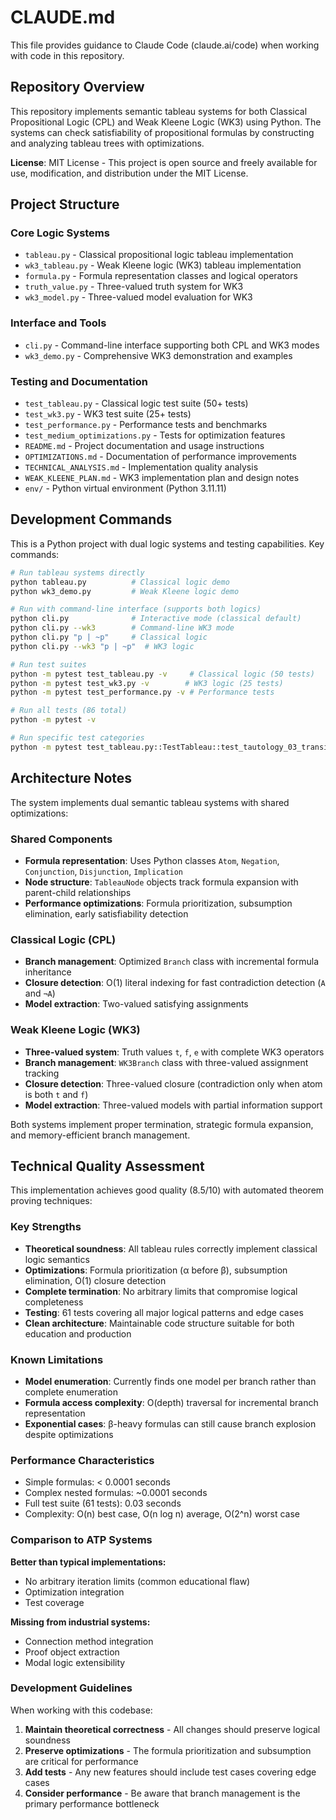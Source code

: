 # CLAUDE.md

This file provides guidance to Claude Code (claude.ai/code) when working with code in this repository.

## Repository Overview

This repository implements semantic tableau systems for both Classical Propositional Logic (CPL) and Weak Kleene Logic (WK3) using Python. The systems can check satisfiability of propositional formulas by constructing and analyzing tableau trees with optimizations.

**License**: MIT License - This project is open source and freely available for use, modification, and distribution under the MIT License.

## Project Structure

### Core Logic Systems
- `tableau.py` - Classical propositional logic tableau implementation
- `wk3_tableau.py` - Weak Kleene logic (WK3) tableau implementation
- `formula.py` - Formula representation classes and logical operators
- `truth_value.py` - Three-valued truth system for WK3
- `wk3_model.py` - Three-valued model evaluation for WK3

### Interface and Tools  
- `cli.py` - Command-line interface supporting both CPL and WK3 modes
- `wk3_demo.py` - Comprehensive WK3 demonstration and examples

### Testing and Documentation
- `test_tableau.py` - Classical logic test suite (50+ tests)
- `test_wk3.py` - WK3 test suite (25+ tests)
- `test_performance.py` - Performance tests and benchmarks
- `test_medium_optimizations.py` - Tests for optimization features
- `README.md` - Project documentation and usage instructions
- `OPTIMIZATIONS.md` - Documentation of performance improvements
- `TECHNICAL_ANALYSIS.md` - Implementation quality analysis
- `WEAK_KLEENE_PLAN.md` - WK3 implementation plan and design notes
- `env/` - Python virtual environment (Python 3.11.11)

## Development Commands

This is a Python project with dual logic systems and testing capabilities. Key commands:

```bash
# Run tableau systems directly
python tableau.py          # Classical logic demo
python wk3_demo.py         # Weak Kleene logic demo

# Run with command-line interface (supports both logics)
python cli.py              # Interactive mode (classical default)
python cli.py --wk3        # Command-line WK3 mode
python cli.py "p | ~p"     # Classical logic
python cli.py --wk3 "p | ~p"  # WK3 logic

# Run test suites
python -m pytest test_tableau.py -v     # Classical logic (50 tests)
python -m pytest test_wk3.py -v        # WK3 logic (25 tests)
python -m pytest test_performance.py -v # Performance tests

# Run all tests (86 total)
python -m pytest -v

# Run specific test categories
python -m pytest test_tableau.py::TestTableau::test_tautology_03_transitivity -v
```

## Architecture Notes

The system implements dual semantic tableau systems with shared optimizations:

### Shared Components
- **Formula representation**: Uses Python classes `Atom`, `Negation`, `Conjunction`, `Disjunction`, `Implication`
- **Node structure**: `TableauNode` objects track formula expansion with parent-child relationships
- **Performance optimizations**: Formula prioritization, subsumption elimination, early satisfiability detection

### Classical Logic (CPL)
- **Branch management**: Optimized `Branch` class with incremental formula inheritance
- **Closure detection**: O(1) literal indexing for fast contradiction detection (`A` and `¬A`)
- **Model extraction**: Two-valued satisfying assignments

### Weak Kleene Logic (WK3)  
- **Three-valued system**: Truth values `t`, `f`, `e` with complete WK3 operators
- **Branch management**: `WK3Branch` class with three-valued assignment tracking
- **Closure detection**: Three-valued closure (contradiction only when atom is both `t` and `f`)
- **Model extraction**: Three-valued models with partial information support

Both systems implement proper termination, strategic formula expansion, and memory-efficient branch management.

## Technical Quality Assessment

This implementation achieves good quality (8.5/10) with automated theorem proving techniques:

### **Key Strengths**
- **Theoretical soundness**: All tableau rules correctly implement classical logic semantics
- **Optimizations**: Formula prioritization (α before β), subsumption elimination, O(1) closure detection
- **Complete termination**: No arbitrary limits that compromise logical completeness
- **Testing**: 61 tests covering all major logical patterns and edge cases
- **Clean architecture**: Maintainable code structure suitable for both education and production

### **Known Limitations**
- **Model enumeration**: Currently finds one model per branch rather than complete enumeration
- **Formula access complexity**: O(depth) traversal for incremental branch representation
- **Exponential cases**: β-heavy formulas can still cause branch explosion despite optimizations

### **Performance Characteristics**
- Simple formulas: < 0.0001 seconds
- Complex nested formulas: ~0.0001 seconds
- Full test suite (61 tests): 0.03 seconds
- Complexity: O(n) best case, O(n log n) average, O(2^n) worst case

### **Comparison to ATP Systems**
**Better than typical implementations:**
- No arbitrary iteration limits (common educational flaw)
- Optimization integration
- Test coverage

**Missing from industrial systems:**
- Connection method integration
- Proof object extraction
- Modal logic extensibility

### **Development Guidelines**
When working with this codebase:
1. **Maintain theoretical correctness** - All changes should preserve logical soundness
2. **Preserve optimizations** - The formula prioritization and subsumption are critical for performance
3. **Add tests** - Any new features should include test cases covering edge cases
4. **Consider performance** - Be aware that branch management is the primary performance bottleneck